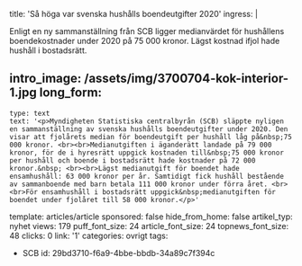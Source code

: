title: 'Så höga var svenska hushålls boendeutgifter 2020'
ingress: |
  <p>Enligt en ny sammanställning från SCB ligger medianvärdet för hushållens boendekostnader under 2020 på 75 000 kronor. Lägst kostnad ifjol hade hushåll i bostadsrätt.
  </p>
  
intro_image: /assets/img/3700704-kok-interior-1.jpg
long_form:
  -
    type: text
    text: '<p>Myndigheten Statistiska centralbyrån (SCB) släppte nyligen en sammanställning av svenska hushålls boendeutgifter under 2020. Den visar att fjolårets median för boendeutgift per hushåll låg på&nbsp;75 000 kronor. <br><br>Medianutgiften i äganderätt landade på 79 000 kronor, för de i hyresrätt uppgick kostnaden till&nbsp;75 000 kronor per hushåll och boende i bostadsrätt hade kostnader på 72 000 kronor.&nbsp; <br><br>Lägst medianutgift för boendet hade ensamhushåll: 63 000 kronor per år. Samtidigt fick hushåll bestående av sammanboende med barn betala 111 000 kronor under förra året. <br><br>För ensamhushåll i bostadsrätt uppgick&nbsp;medianutgiften för boendet under fjolåret till 58 000 kronor.</p>'
template: articles/article
sponsored: false
hide_from_home: false
artikel_typ: nyhet
views: 179
puff_font_size: 24
article_font_size: 24
topnews_font_size: 48
clicks: 0
link: '1'
categories: ovrigt
tags:
  - SCB
id: 29bd3710-f6a9-4bbe-bbdb-34a89c7f394c
